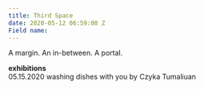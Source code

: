 ```yaml
---
title: Third Space
date: 2020-05-12 06:59:00 Z
Field name: 
---
```


A margin. An in-between. A portal.

**exhibitions**
<br />
05.15.2020 washing dishes with you by Czyka Tumaliuan

